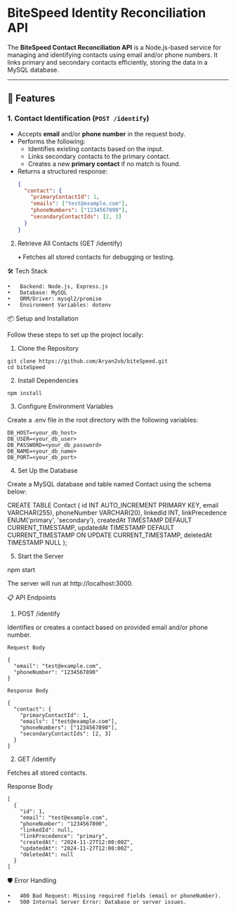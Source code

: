 
# BiteSpeed Identity Reconciliation API

The **BiteSpeed Contact Reconciliation API** is a Node.js-based service for managing and identifying contacts using email and/or phone numbers. It links primary and secondary contacts efficiently, storing the data in a MySQL database.

---

## 🚀 Features

### 1. **Contact Identification (`POST /identify`)**
- Accepts **email** and/or **phone number** in the request body.
- Performs the following:
  - Identifies existing contacts based on the input.
  - Links secondary contacts to the primary contact.
  - Creates a new **primary contact** if no match is found.
- Returns a structured response:
  ```json
  {
    "contact": {
      "primaryContactId": 1,
      "emails": ["test@example.com"],
      "phoneNumbers": ["1234567890"],
      "secondaryContactIds": [2, 3]
    }
  }

2. Retrieve All Contacts (GET /identify)

	•	Fetches all stored contacts for debugging or testing.

🛠️ Tech Stack

	•	Backend: Node.js, Express.js
	•	Database: MySQL
	•	ORM/Driver: mysql2/promise
	•	Environment Variables: dotenv

📦 Setup and Installation

Follow these steps to set up the project locally:

1. Clone the Repository
```
git clone https://github.com/Aryan2vb/biteSpeed.git
cd biteSpeed
```
2. Install Dependencies
```
npm install
```
3. Configure Environment Variables

Create a .env file in the root directory with the following variables:

```
DB_HOST=<your_db_host>
DB_USER=<your_db_user>
DB_PASSWORD=<your_db_password>
DB_NAME=<your_db_name>
DB_PORT=<your_db_port>
```

4. Set Up the Database

Create a MySQL database and table named Contact using the schema below:

CREATE TABLE Contact (
    id INT AUTO_INCREMENT PRIMARY KEY,
    email VARCHAR(255),
    phoneNumber VARCHAR(20),
    linkedId INT,
    linkPrecedence ENUM('primary', 'secondary'),
    createdAt TIMESTAMP DEFAULT CURRENT_TIMESTAMP,
    updatedAt TIMESTAMP DEFAULT CURRENT_TIMESTAMP ON UPDATE CURRENT_TIMESTAMP,
    deletedAt TIMESTAMP NULL
);

5. Start the Server

npm start

The server will run at http://localhost:3000.

📋 API Endpoints

1. POST /identify

Identifies or creates a contact based on provided email and/or phone number.

```
Request Body

{
  "email": "test@example.com",
  "phoneNumber": "1234567890"
}

Response Body

{
  "contact": {
    "primaryContactId": 1,
    "emails": ["test@example.com"],
    "phoneNumbers": ["1234567890"],
    "secondaryContactIds": [2, 3]
  }
}
```
2. GET /identify

Fetches all stored contacts.

Response Body
```
[
  {
    "id": 1,
    "email": "test@example.com",
    "phoneNumber": "1234567890",
    "linkedId": null,
    "linkPrecedence": "primary",
    "createdAt": "2024-11-27T12:00:00Z",
    "updatedAt": "2024-11-27T12:00:00Z",
    "deletedAt": null
  }
]
```

🛡️ Error Handling

	•	400 Bad Request: Missing required fields (email or phoneNumber).
	•	500 Internal Server Error: Database or server issues.
